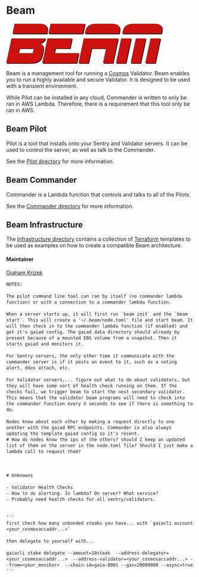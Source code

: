 # Beam

![beam-logo.png](beam-logo.png)

Beam is a management tool for running a [Cosmos](https://cosmos.network) Validator. Beam enables you to run a highly available and secure Validator. It is designed to be used with a transient environment.

While Pilot can be installed in any cloud, Commander is written to only be ran in AWS Lambda. Therefore, there is a requirement that this tool only be ran in AWS.

## Beam Pilot

Pilot is a tool that installs onto your Sentry and Validator servers. It can be used to control the server, as well as talk to the Commander.

See the [Pilot directory](./pilot) for more information.

## Beam Commander

Commander is a Lambda function that controls and talks to all of the Pilots.

See the [Commander directory](./commander) for more information.

## Beam Infrastructure

The [Infrastructure directory](./infrastructure) contains a collection of [Terraform](https://terraform.io) templates to be used as examples on how to create a compatible Beam architecture.


#### Maintainer

[Graham Krizek](https://github.com/gkrizek)


```
NOTES:

The pilot command line tool can ran by itself (no commander lambda function) or with a connection to a commander lambda function.

When a server starts up, it will first run `beam init` and the `beam start`. This will create a '~/.beam/node.toml' file and start beam. It will then check in to the commander lambda function (if enabled) and get it's gaiad config. The gaiad data directory should already by present because of a mounted EBS volume from a snapshot. Then it starts gaiad and monitors it.

For Sentry servers, the only other time it communicate with the commander server is if it posts an event to it, such as a voting alert, ddos attach, etc.

For Validator servers,... figure out what to do about validators, but they will have some sort of health check running on them. If the checks fail, we trigger beam to start the next secondary validator. This means that the validator beam programs will need to check into the commander function every X seconds to see if there is something to do.

Nodes know about each other by making a request directly to one another with the gaiad RPC endpoints. Commander is also always updating the template gaiad config so it's recent.
# How do nodes know the ips of the others? should I keep an updated list of them on the server in the node.toml file? Should I just make a lambda call to request them?



# Unknowns

- Validator Health Checks
- How to do alerting. In lambda? On server? What service?
- Probably need health checks for all sentry/validators.


'''
first check how many unbonded steaks you have... with `gaiacli account <your_cosmosaccaddr...>`

then delegate to yourself with...

gaiacli stake delegate --amount=10steak  --address-delegator=<your_cosmosaccaddr...>  --address-validator=<your_cosmosaccaddr...> --from=<your_monikor>  --chain-id=gaia-8001 --gas=20000000 --async=true
'''
```
